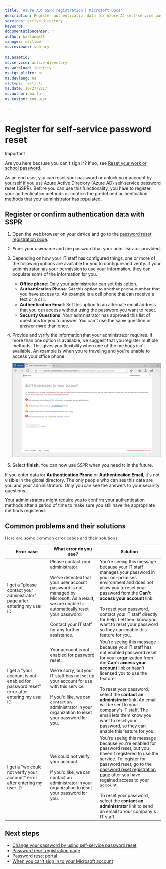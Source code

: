 ```yaml
---
title: 'Azure AD: SSPR registration | Microsoft Docs'
description: Register authentication data for Azure AD self-service password reset
services: active-directory
keywords:
documentationcenter: ''
author: barlanmsft
manager: mtillman
ms.reviewer: sahenry

ms.assetid:
ms.service: active-directory
ms.workload: identity
ms.tgt_pltfrm: na
ms.devlang: na
ms.topic: article
ms.date: 10/27/2017
ms.author: barlan
ms.custom: end-user

---
```

# Register for self-service password reset

> [!IMPORTANT]
> Are you here because you can't sign in? If so, see [Reset your work or school password](active-directory-passwords-update-your-own-password.md).

As an end user, you can reset your password or unlock your account by yourself if you use Azure Active Directory (Azure AD) self-service password reset (SSPR). Before you can use this functionality, you have to register your authentication methods or confirm the predefined authentication methods that your administrator has populated.

## Register or confirm authentication data with SSPR

1. Open the web browser on your device and go to the [password reset registration page](http://aka.ms/ssprsetup).
2. Enter your username and the password that your administrator provided.
3. Depending on how your IT staff has configured things, one or more of the following options are available for you to configure and verify. If your administrator has your permission to use your information, they can populate some of the information for you.
    * **Office phone**: Only your administrator can set this option.
    * **Authentication Phone**: Set this option to another phone number that you have access to. An example is a cell phone that can receive a text or a call.
    * **Authentication Email**: Set this option to an alternate email address that you can access without using the password you want to reset.
    * **Security Questions**: Your administrator has approved this list of questions for you to answer. You can't use the same question or answer more than once.
4. Provide and verify the information that your administrator requires. If more than one option is available, we suggest that you register multiple methods. This gives you flexibility when one of the methods isn't available. An example is when you're traveling and you're unable to access your office phone.

    ![Register authentication methods and select finish][Register]

5. Select **finish**. You can now use SSPR when you need to in the future.

If you enter data for **Authentication Phone** or **Authentication Email**, it's not visible in the global directory. The only people who can see this data are you and your administrators. Only you can see the answers to your security questions.

Your administrators might require you to confirm your authentication methods after a period of time to make sure you still have the appropriate methods registered.

## Common problems and their solutions

 Here are some common error cases and their solutions:

| Error case| What error do you see?| Solution |
| --- | --- | --- |
| I get a "please contact your administrator" page after entering my user ID | Please contact your administrator. <br> <br> We've detected that your user account password is not managed by Microsoft. As a result, we are unable to automatically reset your password. <br> <br> Contact your IT staff for any further assistance. | You're seeing this message because your IT staff manages your password in your on-premises environment and does not allow you to reset your password from the **Can't access your account** link. <br> <br> To reset your password, contact your IT staff directly for help. Let them know you want to reset your password so they can enable this feature for you.|
| I get a "your account is not enabled for password reset" error after entering my user ID | Your account is not enabled for password reset. <br> <br> We're sorry, but your IT staff has not set up your account for use with this service. <br> <br> If you'd like, we can contact an administrator in your organization to reset your password for you. | You're seeing this message because your IT staff has not enabled password reset for your organization from the **Can't access your account** link or hasn't licensed you to use the feature. <br> <br> To reset your password, select the **contact an administrator** link. An email will be sent to your company's IT staff. The email lets them know you want to reset your password, so they can enable this feature for you. |
| I get a "we could not verify your account" error after entering my user ID | We could not verify your account. <br> <br> If you'd like, we can contact an administrator in your organization to reset your password for you. | You're seeing this message because you're enabled for password reset, but you haven't registered to use the service. To register for password reset, go to the [password reset registration page](http://aka.ms/ssprsetup) after you have regained access to your account. <br> <br> To reset your password, select the **contact an administrator** link to send an email to your company's IT staff. |

## Next steps

* [Change your password by using self-service password reset](active-directory-passwords-update-your-own-password.md)
* [Password reset registration page](http://aka.ms/ssprsetup)
* [Password reset portal](https://passwordreset.microsoftonline.com/)
* [When you can't sign in to your Microsoft account](https://support.microsoft.com/help/12429/microsoft-account-sign-in-cant)

[Register]: ./media/active-directory-passwords-reset-register/register-2-methods.png "Password Reset Registration page showing the registered methods and the finish button"

